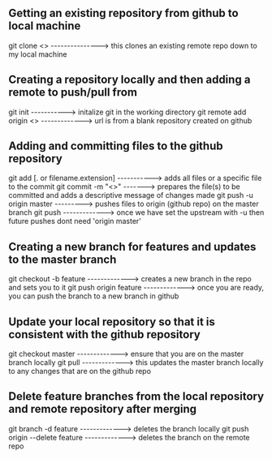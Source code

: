 ## Getting an existing repository from github to local machine

git clone <<url>> ---------------> this clones an existing remote repo down to my local machine

## Creating a repository locally and then adding a remote to push/pull from

git init -----------> initalize git in the working directory
git remote add origin <<url>> -------------> url is from a blank repository created on github

## Adding and committing files to the github repository

git add [. or filename.extension] -----------> adds all files or a specific file to the commit
git commit -m "<<some message>>" -------> prepares the file(s) to be committed and adds a descriptive message of changes made
git push -u origin master ---------> pushes files to origin (github repo) on the master branch
git push -------------> once we have set the upstream with -u then future pushes dont need 'origin master'

## Creating a new branch for features and updates to the master branch

git checkout -b feature -------------> creates a new branch in the repo and sets you to it
git push origin feature -------------> once you are ready, you can push the branch to a new branch in github

<!-- Now we will make a pull request from github to review the feature, comment on it, and merge to the master branch -->

## Update your local repository so that it is consistent with the github repository

git checkout master -------------> ensure that you are on the master branch locally
git pull -------------> this updates the master branch locally to any changes that are on the github repo

## Delete feature branches from the local repository and remote repository after merging

git branch -d feature -------------> deletes the branch locally
git push origin --delete feature -------------> deletes the branch on the remote repo
